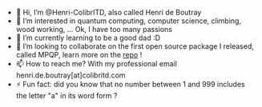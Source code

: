 - 👋 Hi, I’m @Henri-ColibrITD, also called Henri de Boutray
- 👀 I’m interested in quantum computing, computer science, climbing, wood working, ... Ok, I have too many passions
- 🌱 I’m currently learning to be a good dad :D
- 💞️ I’m looking to collaborate on the first open source package I released, called MPQP, learn more on the [repo](https://github.com/ColibrITD-SAS/mpqp) !
- 📫 How to reach me? With my professional email henri.de.boutray\[at\]colibritd.com
- ⚡ Fun fact: did you know that no number between 1 and 999 includes the letter "a" in its word form ?
